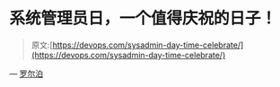 # 系统管理员日，一个值得庆祝的日子！

> 原文:[https://devops.com/sysadmin-day-time-celebrate/](https://devops.com/sysadmin-day-time-celebrate/)

— [罗尔泊](https://devops.com/author/breselman/)